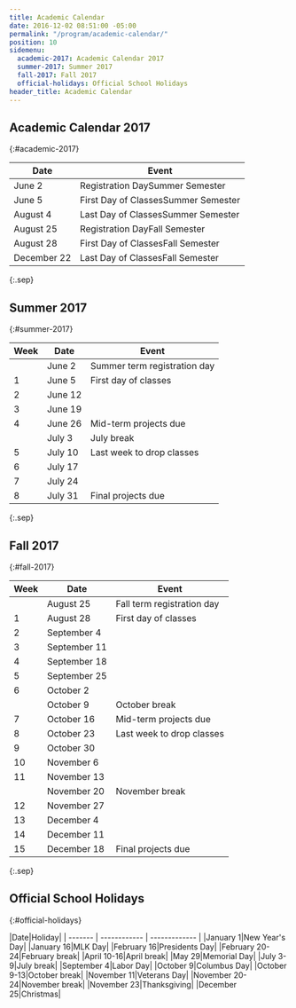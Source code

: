 ```yaml
---
title: Academic Calendar
date: 2016-12-02 08:51:00 -05:00
permalink: "/program/academic-calendar/"
position: 10
sidemenu:
  academic-2017: Academic Calendar 2017
  summer-2017: Summer 2017
  fall-2017: Fall 2017
  official-holidays: Official School Holidays
header_title: Academic Calendar
---
```


## Academic Calendar 2017
{:#academic-2017}

|Date|Event|
| ------------- | ------------- |
|June 2|Registration DaySummer Semester|
|June 5|First Day of ClassesSummer Semester|
|August 4|Last Day of ClassesSummer Semester|
|August 25|Registration DayFall Semester|
|August 28|First Day of ClassesFall Semester|
|December 22|Last Day of ClassesFall Semester|

{:.sep}
&nbsp;

## Summer 2017
{:#summer-2017}

|Week|Date|Event|
| ------------- | ------------- | ------------- |
||June 2|Summer term registration day|
|1|June 5|First day of classes|
|2|June 12||
|3|June 19||
|4|June 26|Mid-term projects due|
||July 3|July break|
|5|July 10|Last week to drop classes|
|6|July 17||
|7|July 24||
|8|July 31|Final projects due|


{:.sep}
&nbsp;

## Fall 2017
{:#fall-2017}

|Week|Date|Event|
| ----------- | ------------- | ------------- |
|  |August  25|Fall term registration day|
|1 |August 28|First day of classes|
|2 |September 4|   |
|3 |September 11|   |
|4 |September 18|   |
|5 |September 25|   |
|6 |October 2|   |
|  |October 9|October break|
|7 |October 16|Mid-term projects due|
|8 |October 23|Last week to drop classes|
|9 |October 30|   |
|10|November 6|   |
|11|November 13|   |
||November 20|November break|
|12|November 27|   |
|13|December 4|   |
|14|December 11|   |
|15|December 18|Final projects due|

{:.sep}
&nbsp;

## Official School Holidays
{:#official-holidays}

|Date|Holiday|
| ------- | ------------ | ------------- |
|January 1|New Year's Day|
|January 16|MLK Day|
|February 16|Presidents Day|
|February 20-24|February break|
|April 10-16|April break|
|May 29|Memorial Day|
|July 3-9|July break|
|September 4|Labor Day|
|October 9|Columbus Day|
|October 9-13|October break|
|November 11|Veterans Day|
|November 20-24|November break|
|November 23|Thanksgiving|
|December 25|Christmas|
 